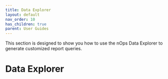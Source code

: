 ```yaml
---
title: Data Explorer
layout: default
nav_order: 10
has_children: true
parent: User Guides
---
```


This section is designed to show you how to use the nOps Data Explorer to generate customized report queries.

# Data Explorer